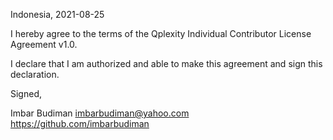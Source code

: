 Indonesia, 2021-08-25

I hereby agree to the terms of the Qplexity Individual Contributor License
Agreement v1.0.

I declare that I am authorized and able to make this agreement and sign this
declaration.

Signed,

Imbar Budiman imbarbudiman@yahoo.com https://github.com/imbarbudiman